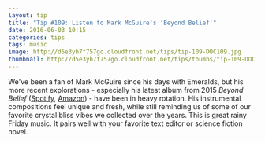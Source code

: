 ```yaml
---
layout: tip
title: "Tip #109: Listen to Mark McGuire's 'Beyond Belief'"
date: 2016-06-03 10:15
categories: tips
tags: music
image: http://d5e3yh7f757go.cloudfront.net/tips/tip-109-DOC109.jpg
thumbnail: http://d5e3yh7f757go.cloudfront.net/tips/thumbs/tip-109-DOC109.jpg
---
```

We've been a fan of Mark McGuire since his days with Emeralds, but his more recent explorations - especially his latest album from 2015 _Beyond Belief_ ([Spotify](https://open.spotify.com/album/3kH12orsBKtVcTlYfgDJm3), [Amazon](http://amzn.to/1P9U4vB)) - have been in heavy rotation. His instrumental compositions feel unique and fresh, while still reminding us of some of our favorite crystal bliss vibes we collected over the years. This is great rainy Friday music. It pairs well with your favorite text editor or science fiction novel.